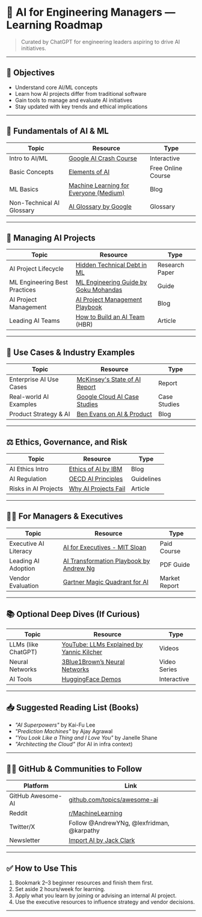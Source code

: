 
# 📘 AI for Engineering Managers — Learning Roadmap

> Curated by ChatGPT for engineering leaders aspiring to drive AI initiatives.

---

## 📌 Objectives

- Understand core AI/ML concepts
- Learn how AI projects differ from traditional software
- Gain tools to manage and evaluate AI initiatives
- Stay updated with key trends and ethical implications

---

## 🧠 Fundamentals of AI & ML

| Topic | Resource | Type |
|-------|----------|------|
| Intro to AI/ML | [Google AI Crash Course](https://developers.google.com/machine-learning/crash-course) | Interactive |
| Basic Concepts | [Elements of AI](https://www.elementsofai.com/) | Free Online Course |
| ML Basics | [Machine Learning for Everyone (Medium)](https://vas3k.blog/ml/) | Blog |
| Non-Technical AI Glossary | [AI Glossary by Google](https://cloud.google.com/ai/docs/glossary) | Glossary |

---

## 🧭 Managing AI Projects

| Topic | Resource | Type |
|-------|----------|------|
| AI Project Lifecycle | [Hidden Technical Debt in ML](https://proceedings.neurips.cc/paper_files/paper/2015/file/86df7dcfd896fcaf2674f757a2463eba-Paper.pdf) | Research Paper |
| ML Engineering Best Practices | [ML Engineering Guide by Goku Mohandas](https://madewithml.com/) | Guide |
| AI Project Management | [AI Project Management Playbook](https://towardsdatascience.com/managing-ai-projects-as-a-product-manager-f94e9e14c868) | Blog |
| Leading AI Teams | [How to Build an AI Team](https://hbr.org/2020/10/building-the-ai-powered-organization) (HBR) | Article |

---

## 🧩 Use Cases & Industry Examples

| Topic | Resource | Type |
|-------|----------|------|
| Enterprise AI Use Cases | [McKinsey's State of AI Report](https://www.mckinsey.com/capabilities/quantumblack/our-insights/the-state-of-ai-in-2023-generative-ais-breakout-year) | Report |
| Real-world AI Examples | [Google Cloud AI Case Studies](https://cloud.google.com/customers) | Case Studies |
| Product Strategy & AI | [Ben Evans on AI & Product](https://www.ben-evans.com/) | Blog |

---

## ⚖️ Ethics, Governance, and Risk

| Topic | Resource | Type |
|-------|----------|------|
| AI Ethics Intro | [Ethics of AI by IBM](https://www.ibm.com/blogs/policy/trust-principles/) | Blog |
| AI Regulation | [OECD AI Principles](https://oecd.ai/en/dashboards/policy-initiatives) | Guidelines |
| Risks in AI Projects | [Why AI Projects Fail](https://hbr.org/2019/10/why-so-many-high-profile-digital-transformations-fail) | Article |

---

## 🧑‍💼 For Managers & Executives

| Topic | Resource | Type |
|-------|----------|------|
| Executive AI Literacy | [AI for Executives - MIT Sloan](https://executive.mit.edu/course/artificial-intelligence-implications-for-business-strategy-online/) | Paid Course |
| Leading AI Adoption | [AI Transformation Playbook by Andrew Ng](https://landing.ai/ai-transformation-playbook/) | PDF Guide |
| Vendor Evaluation | [Gartner Magic Quadrant for AI](https://www.gartner.com/en/research/methodologies/magic-quadrants-research) | Market Report |

---

## 📚 Optional Deep Dives (If Curious)

| Topic | Resource | Type |
|-------|----------|------|
| LLMs (like ChatGPT) | [YouTube: LLMs Explained by Yannic Kilcher](https://www.youtube.com/@YannicKilcher) | Videos |
| Neural Networks | [3Blue1Brown’s Neural Networks](https://www.youtube.com/watch?v=aircAruvnKk) | Video Series |
| AI Tools | [HuggingFace Demos](https://huggingface.co/spaces) | Interactive |

---

## 📥 Suggested Reading List (Books)

- *"AI Superpowers"* by Kai-Fu Lee
- *"Prediction Machines"* by Ajay Agrawal
- *"You Look Like a Thing and I Love You"* by Janelle Shane
- *"Architecting the Cloud"* (for AI in infra context)

---

## 🧑‍💻 GitHub & Communities to Follow

| Platform | Link |
|----------|------|
| GitHub Awesome-AI | [github.com/topics/awesome-ai](https://github.com/topics/awesome-ai) |
| Reddit | [r/MachineLearning](https://www.reddit.com/r/MachineLearning/) |
| Twitter/X | Follow @AndrewYNg, @lexfridman, @karpathy |
| Newsletter | [Import AI by Jack Clark](https://jack-clark.net/) |

---

## ✅ How to Use This

1. Bookmark 2–3 beginner resources and finish them first.
2. Set aside 2 hours/week for learning.
3. Apply what you learn by joining or advising an internal AI project.
4. Use the executive resources to influence strategy and vendor decisions.

---
